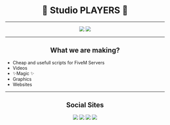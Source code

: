 <h1 align="center"><b>🔸 Studio PLAYERS 🔸</b></h1>

---

<div align="center">
<a href="https://discord.gg/cgVtYKa" target="_blank"><img src="https://img.shields.io/badge/Discord-CZ_Studio-7289da?style=for-the-badge&logo=discord"></a>
<a href="https://discord.gg/5Xpa4wEehD" target="_blank"><img src="https://img.shields.io/badge/Discord-EN_Development-7289da?style=for-the-badge&logo=discord"></a>
</div>

---

<h2 align="center">What we are making?</h2>

- Cheap and usefull scripts for FiveM Servers
- Videos
- ✨Magic ✨
- Graphics
- Websites

---

<h2 align="center">Social Sites</h2>

<div align="center">
   <a href="https://studio-players.tebex.io" target="_blank"><img src="https://img.shields.io/badge/Tebex_Store-Studio_PLAYERS-cccccc?style=for-the-badge&logo=tebex"></a>
   <a href="https://www.youtube.com/c/StudioPLAYERS" target="_blank"><img src="https://img.shields.io/badge/YouTube-Studio_PLAYERS-CD201F?style=for-the-badge&logo=youtube"></a>
   <a href="https://www.youtube.com/@StudioPLAYERS-EN" target="_blank"><img src="https://img.shields.io/badge/YouTube-Studio_PLAYERS_EN-CD201F?style=for-the-badge&logo=youtube"></a>
   <a href="https://www.twitch.tv/players_" target="_blank"><img src="https://img.shields.io/badge/Twitch-players_-6441a5?style=for-the-badge&logo=twitch"></a>
</div>
